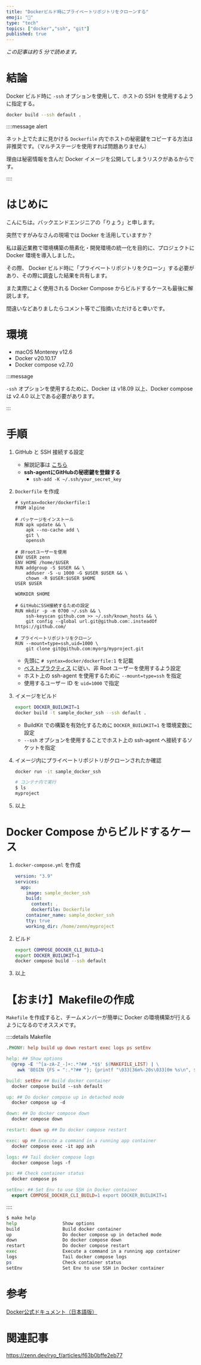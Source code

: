 ```yaml
---
title: "Dockerビルド時にプライベートリポジトリをクローンする"
emoji: "🐳"
type: "tech"
topics: ["docker","ssh", "git"]
published: true
---
```


*この記事は約 5 分で読めます。*

# 結論

Docker ビルド時に `-ssh` オプションを使用して、ホストの SSH を使用するように指定する。

```bash
docker build --ssh default .
```

::::message alert

ネット上でたまに見かける `Dockerfile` 内でホストの秘密鍵をコピーする方法は非推奨です。（マルチステージを使用すれば問題ありません）

理由は秘密情報を含んだ Docker イメージを公開してしまうリスクがあるからです。

::::

# はじめに

こんにちは。バックエンドエンジニアの「りょう」と申します。

突然ですがみなさんの現場では Docker を活用していますか？

私は最近業務で環境構築の簡素化・開発環境の統一化を目的に、プロジェクトに Docker 環境を導入しました。

その際、 Docker ビルド時に「プライベートリポジトリをクローン」する必要があり、その際に調査した結果を共有します。

また実際によく使用される Docker Compose からビルドするケースも最後に解説します。

間違いなどありましたらコメント等でご指摘いただけると幸いです。

# 環境

- macOS Monterey v12.6
- Docker v20.10.17
- Docker compose v2.7.0

:::message

`-ssh` オプションを使用するために、Docker は v18.09 以上、Docker compose は v2.4.0 以上である必要があります。

:::

# 手順

1. GitHub と SSH 接続する設定
    - 解説記事は [こちら](https://zenn.dev/schnell/articles/0e1c2e9db5c08d)
    - **ssh-agentにGitHubの秘密鍵を登録する**
      - `ssh-add -K ~/.ssh/your_secret_key`

2. `Dockerfile` を作成

    ```Dockerfile:Dockerfile
    # syntax=docker/dockerfile:1
    FROM alpine

    # パッケージをインストール
    RUN apk update && \
        apk --no-cache add \
        git \
        openssh

    # 非rootユーザーを使用
    ENV USER zenn
    ENV HOME /home/$USER
    RUN addgroup -S $USER && \
        adduser -S -u 1000 -G $USER $USER && \
        chown -R $USER:$USER $HOME
    USER $USER

    WORKDIR $HOME

    # GitHubにSSH接続するための設定
    RUN mkdir -p -m 0700 ~/.ssh && \
        ssh-keyscan github.com >> ~/.ssh/known_hosts && \
        git config --global url.git@github.com:.insteadOf https://github.com/

    # プライベートリポジトリをクローン
    RUN --mount=type=ssh,uid=1000 \
        git clone git@github.com:myorg/myproject.git
    ```

    - 先頭に `# syntax=docker/dockerfile:1` を記載
    - [ベストプラクティス](https://docs.docker.jp/develop/develop-images/dockerfile_best-practices.html#user) に従い、非 Root ユーザーを使用するよう設定
    - ホスト上の ssh-agent を使用するために `--mount=type=ssh` を指定
    - 使用するユーザー ID を `uid=1000` で指定

3. イメージをビルド

   ```bash
   export DOCKER_BUILDKIT=1
   docker build -t sample_docker_ssh --ssh default .
   ```

   - BuildKit での構築を有効化するために `DOCKER_BUILDKIT=1` を環境変数に設定
   - `--ssh` オプションを使用することでホスト上の ssh-agent へ接続するソケットを指定

4. イメージ内にプライベートリポジトリがクローンされたか確認

   ```bash
   docker run -it sample_docker_ssh

   # コンテナ内で実行
   $ ls
   myproject
   ```

5. 以上

# Docker Compose からビルドするケース

1. `docker-compose.yml` を作成

   ```yaml:docker-compose.yml
   version: "3.9"
   services:
     app:
       image: sample_docker_ssh
       build:
         context: .
         dockerfile: Dockerfile
       container_name: sample_docker_ssh
       tty: true
       working_dir: /home/zenn/myproject
   ```

2. ビルド

    ```bash
    export COMPOSE_DOCKER_CLI_BUILD=1
    export DOCKER_BUILDKIT=1
    docker compose build --ssh default
    ```

3. 以上

# 【おまけ】Makefileの作成

`Makefile` を作成すると、チームメンバーが簡単に Docker の環境構築が行えるようになるのでオススメです。

::::details Makefile

```Makefile
.PHONY: help build up down restart exec logs ps setEnv

help: ## Show options
  @grep -E '^[a-zA-Z_-]+:.*?## .*$$' $(MAKEFILE_LIST) | \
    awk 'BEGIN {FS = ":.*?## "}; {printf "\033[36m%-20s\033[0m %s\n", $$1, $$2}'

build: setEnv ## Build docker container
  docker compose build --ssh default

up: ## Do docker compose up in detached mode
  docker compose up -d

down: ## Do docker compose down
  docker compose down

restart: down up ## Do docker compose restart

exec: up ## Execute a command in a running app container
  docker compose exec -it app ash

logs: ## Tail docker compose logs
  docker compose logs -f

ps: ## Check container status
  docker compose ps

setEnv: ## Set Env to use SSH in Docker container
  export COMPOSE_DOCKER_CLI_BUILD=1 export DOCKER_BUILDKIT=1
```

::::

```bash
$ make help
help                 Show options
build                Build docker container
up                   Do docker compose up in detached mode
down                 Do docker compose down
restart              Do docker compose restart
exec                 Execute a command in a running app container
logs                 Tail docker compose logs
ps                   Check container status
setEnv               Set Env to use SSH in Docker container
```

# 参考

[Docker公式ドキュメント（日本語版）](https://docs.docker.jp/develop/develop-images/build_enhancements.html)

# 関連記事

https://zenn.dev/ryo_f/articles/f63b0bffe2eb77
